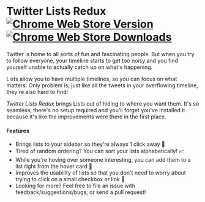 # Twitter Lists Redux [![Chrome Web Store Version](https://img.shields.io/chrome-web-store/v/kcincllgjifchjihkklkcfdniofcjahb.svg?maxAge=172800)](https://chrome.google.com/webstore/detail/twitter-lists-redux/kcincllgjifchjihkklkcfdniofcjahb) [![Chrome Web Store Downloads](https://img.shields.io/chrome-web-store/d/kcincllgjifchjihkklkcfdniofcjahb.svg?maxAge=172800)](https://chrome.google.com/webstore/detail/twitter-lists-redux/kcincllgjifchjihkklkcfdniofcjahb)

Twitter is home to all sorts of fun and fascinating people. But when you try to 
follow everyone, your timeline starts to get too noisy and you find yourself
unable to actually catch up on what's happening.

Lists allow you to have multiple timelines, so you can focus on what matters.
Only problem is, just like all the tweets in your overflowing timeline, they're
also hard to find!

*Twitter Lists Redux* brings Lists out of hiding to where you want them.
It's so seamless, there's no setup required and you'll forget you've installed it
because it's like the improvements were there in the first place.

#### Features
- Brings lists to your sidebar so they're always 1 click away :pushpin:
- Tired of random ordering? You can sort your lists alphabetically! :chart_with_upwards_trend:
- While you're hoving over someone interesting, you can add them to a list right from the hover card :rocket:
- Improves the usability of lists so that you don't need to worry about trying to click on a small checkbox or link :star2:
- Looking for more? Feel free to file an issue with feedback/suggestions/bugs, or send a pull request!
